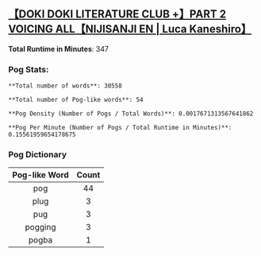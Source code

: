 ## [【DOKI DOKI LITERATURE CLUB +】PART 2 VOICING ALL【NIJISANJI EN | Luca Kaneshiro】](https://www.youtube.com/watch?v=cMbCljkhVa4)
**Total Runtime in Minutes**: 347

### **Pog Stats:**

   	**Total number of words**: 30558

   	**Total number of Pog-like words**: 54

   	**Pog Density (Number of Pogs / Total Words)**: 0.0017671313567641862

   	**Pog Per Minute (Number of Pogs / Total Runtime in Minutes)**: 0.15561959654178675

### **Pog Dictionary**
**Pog-like Word** | **Count**
:---: | :---:
pog | 44
plug | 3
pug | 3
pogging | 3
pogba | 1
